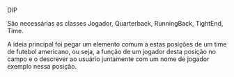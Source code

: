 DIP

São necessárias as classes Jogador, Quarterback, RunningBack, TightEnd, Time.

A ideia principal foi pegar um elemento comum a estas posições de um time de futebol americano, ou seja, a função de um jogador desta posição no campo e o descrever ao usuário juntamente com um nome de jogador exemplo nessa posição.
